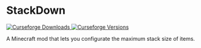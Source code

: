 # StackDown

[
![Curseforge Downloads](https://cf.way2muchnoise.eu/full_stackdown_downloads.svg)
![Curseforge Versions](https://cf.way2muchnoise.eu/versions/stackdown_latest.svg)
](https://www.curseforge.com/minecraft/mc-mods/stackdown)

A Minecraft mod that lets you configurate the maximum stack size of items.
